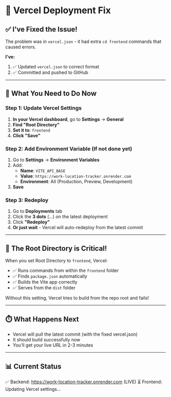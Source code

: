 # 🔧 Vercel Deployment Fix

## ✅ I've Fixed the Issue!

The problem was in `vercel.json` - it had extra `cd frontend` commands that caused errors.

**I've:**
1. ✅ Updated `vercel.json` to correct format
2. ✅ Committed and pushed to GitHub

---

## 📍 What You Need to Do Now

### Step 1: Update Vercel Settings

1. **In your Vercel dashboard**, go to **Settings** → **General**
2. **Find "Root Directory"** 
3. **Set it to**: `frontend`
4. **Click "Save"**

### Step 2: Add Environment Variable (If not done yet)

1. Go to **Settings** → **Environment Variables**
2. Add:
   - **Name**: `VITE_API_BASE`
   - **Value**: `https://work-location-tracker.onrender.com`
   - **Environment**: All (Production, Preview, Development)
3. **Save**

### Step 3: Redeploy

1. Go to **Deployments** tab
2. Click the **3 dots** (...) on the latest deployment
3. Click **"Redeploy"**
4. **Or just wait** - Vercel will auto-redeploy from the latest commit

---

## 🎯 The Root Directory is Critical!

When you set Root Directory to `frontend`, Vercel:
- ✅ Runs commands from within the `frontend` folder
- ✅ Finds `package.json` automatically
- ✅ Builds the Vite app correctly
- ✅ Serves from the `dist` folder

Without this setting, Vercel tries to build from the repo root and fails!

---

## ⏱️ What Happens Next

- Vercel will pull the latest commit (with the fixed vercel.json)
- It should build successfully now
- You'll get your live URL in 2-3 minutes

---

## 📊 Current Status

✅ Backend: https://work-location-tracker.onrender.com (LIVE)
⏳ Frontend: Updating Vercel settings...

